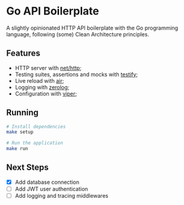 # Go API Boilerplate

A slightly opinionated HTTP API boilerplate with the Go programming language, following (some) Clean Architecture principles.

## Features

- HTTP server with [net/http](https://pkg.go.dev/net/http#hdr-Servers);
- Testing suites, assertions and mocks with [testify](https://github.com/stretchr/testify);
- Live reload with [air](https://github.com/air-verse/air);
- Logging with [zerolog](https://github.com/rs/zerolog);
- Configuration with [viper](https://github.com/spf13/viper);

## Running

```bash
# Install dependencies
make setup

# Run the application
make run
```

## Next Steps

- [X] Add database connection
- [ ] Add JWT user authentication
- [ ] Add logging and tracing middlewares

